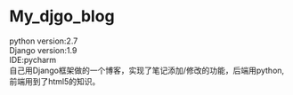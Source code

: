 # My_djgo_blog
python version:2.7 
<br>
Django version:1.9
<br>
IDE:pycharm
<br>
自己用Django框架做的一个博客，实现了笔记添加/修改的功能，后端用python,前端用到了html5的知识。
